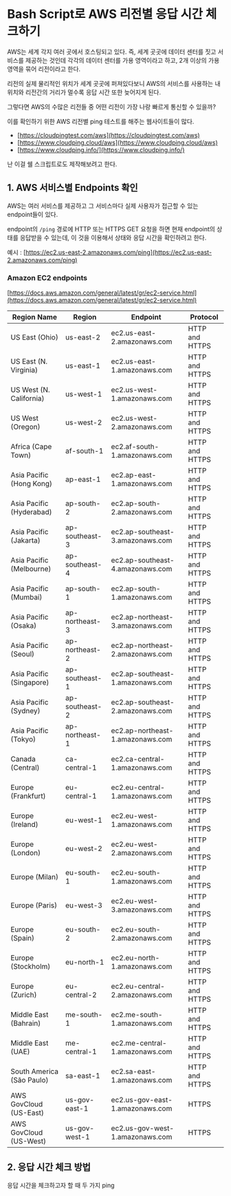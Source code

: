 # Bash Script로 AWS 리전별 응답 시간 체크하기

AWS는 세계 각지 여러 곳에서 호스팅되고 있다. 즉, 세계 곳곳에 데이터 센터를 짓고 서비스를 제공하는 것인데 각각의 데이터 센터를 가용 영역이라고 하고, 2개 이상의 가용 영역을 묶어 리전이라고 한다.

리전의 실제 물리적인 위치가 세계 곳곳에 퍼져있다보니 AWS의 서비스를 사용하는 내 위치와 리전간의 거리가 멀수록 응답 시간 또한 늦어지게 된다.

그렇다면 AWS의 수많은 리전들 중 어떤 리전이 가장 나랑 빠르게 통신할 수 있을까?

이를 확인하기 위한 AWS 리전별 ping 테스트를 해주는 웹사이트들이 많다.

- [https://cloudpingtest.com/aws](https://cloudpingtest.com/aws)
- [https://www.cloudping.cloud/aws](https://www.cloudping.cloud/aws)
- [https://www.cloudping.info/](https://www.cloudping.info/)

난 이걸 쉘 스크립트로도 제작해보려고 한다.

## 1. AWS 서비스별 Endpoints 확인

AWS는 여러 서비스를 제공하고 그 서비스마다 실제 사용자가 접근할 수 있는 endpoint들이 있다.

endpoint의 `/ping` 경로에 HTTP 또는 HTTPS GET 요청을 하면 현재 endpoint의 상태를 응답받을 수 있는데, 이 것을 이용해서 상태와 응답 시간을 확인하려고 한다.

예시 : [https://ec2.us-east-2.amazonaws.com/ping](https://ec2.us-east-2.amazonaws.com/ping)

### Amazon EC2 endpoints

[https://docs.aws.amazon.com/general/latest/gr/ec2-service.html](https://docs.aws.amazon.com/general/latest/gr/ec2-service.html)

| Region Name               | Region         | Endpoint                         | Protocol       |
| ------------------------- | -------------- | -------------------------------- | -------------- |
| US East (Ohio)            | us-east-2      | ec2.us-east-2.amazonaws.com      | HTTP and HTTPS |
| US East (N. Virginia)     | us-east-1      | ec2.us-east-1.amazonaws.com      | HTTP and HTTPS |
| US West (N. California)   | us-west-1      | ec2.us-west-1.amazonaws.com      | HTTP and HTTPS |
| US West (Oregon)          | us-west-2      | ec2.us-west-2.amazonaws.com      | HTTP and HTTPS |
| Africa (Cape Town)        | af-south-1     | ec2.af-south-1.amazonaws.com     | HTTP and HTTPS |
| Asia Pacific (Hong Kong)  | ap-east-1      | ec2.ap-east-1.amazonaws.com      | HTTP and HTTPS |
| Asia Pacific (Hyderabad)  | ap-south-2     | ec2.ap-south-2.amazonaws.com     | HTTP and HTTPS |
| Asia Pacific (Jakarta)    | ap-southeast-3 | ec2.ap-southeast-3.amazonaws.com | HTTP and HTTPS |
| Asia Pacific (Melbourne)  | ap-southeast-4 | ec2.ap-southeast-4.amazonaws.com | HTTP and HTTPS |
| Asia Pacific (Mumbai)     | ap-south-1     | ec2.ap-south-1.amazonaws.com     | HTTP and HTTPS |
| Asia Pacific (Osaka)      | ap-northeast-3 | ec2.ap-northeast-3.amazonaws.com | HTTP and HTTPS |
| Asia Pacific (Seoul)      | ap-northeast-2 | ec2.ap-northeast-2.amazonaws.com | HTTP and HTTPS |
| Asia Pacific (Singapore)  | ap-southeast-1 | ec2.ap-southeast-1.amazonaws.com | HTTP and HTTPS |
| Asia Pacific (Sydney)     | ap-southeast-2 | ec2.ap-southeast-2.amazonaws.com | HTTP and HTTPS |
| Asia Pacific (Tokyo)      | ap-northeast-1 | ec2.ap-northeast-1.amazonaws.com | HTTP and HTTPS |
| Canada (Central)          | ca-central-1   | ec2.ca-central-1.amazonaws.com   | HTTP and HTTPS |
| Europe (Frankfurt)        | eu-central-1   | ec2.eu-central-1.amazonaws.com   | HTTP and HTTPS |
| Europe (Ireland)          | eu-west-1      | ec2.eu-west-1.amazonaws.com      | HTTP and HTTPS |
| Europe (London)           | eu-west-2      | ec2.eu-west-2.amazonaws.com      | HTTP and HTTPS |
| Europe (Milan)            | eu-south-1     | ec2.eu-south-1.amazonaws.com     | HTTP and HTTPS |
| Europe (Paris)            | eu-west-3      | ec2.eu-west-3.amazonaws.com      | HTTP and HTTPS |
| Europe (Spain)            | eu-south-2     | ec2.eu-south-2.amazonaws.com     | HTTP and HTTPS |
| Europe (Stockholm)        | eu-north-1     | ec2.eu-north-1.amazonaws.com     | HTTP and HTTPS |
| Europe (Zurich)           | eu-central-2   | ec2.eu-central-2.amazonaws.com   | HTTP and HTTPS |
| Middle East (Bahrain)     | me-south-1     | ec2.me-south-1.amazonaws.com     | HTTP and HTTPS |
| Middle East (UAE)         | me-central-1   | ec2.me-central-1.amazonaws.com   | HTTP and HTTPS |
| South America (São Paulo) | sa-east-1      | ec2.sa-east-1.amazonaws.com      | HTTP and HTTPS |
| AWS GovCloud (US-East)    | us-gov-east-1  | ec2.us-gov-east-1.amazonaws.com  | HTTPS          |
| AWS GovCloud (US-West)    | us-gov-west-1  | ec2.us-gov-west-1.amazonaws.com  | HTTPS          |


## 2. 응답 시간 체크 방법

응답 시간을 체크하고자 할 때 두 가지 ping